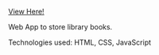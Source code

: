 [View Here!](https://npinak.github.io/library/)

Web App to store library books.

Technologies used: HTML, CSS, JavaScript
